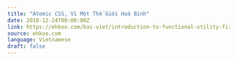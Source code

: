 ```yaml
---
title: "Atomic CSS, Vì Một Thế Giới Hoà Bình"
date: 2018-12-24T00:00:00Z
link: https://ehkoo.com/bai-viet/introduction-to-functional-utility-first-atomic-css
source: ehkoo.com
language: Vietnamese
draft: false
---
```

